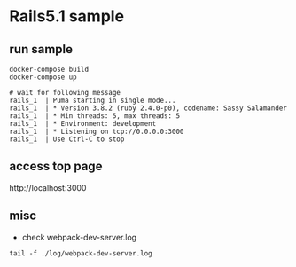 # Rails5.1 sample

## run sample

```
docker-compose build
docker-compose up

# wait for following message
rails_1  | Puma starting in single mode...
rails_1  | * Version 3.8.2 (ruby 2.4.0-p0), codename: Sassy Salamander
rails_1  | * Min threads: 5, max threads: 5
rails_1  | * Environment: development
rails_1  | * Listening on tcp://0.0.0.0:3000
rails_1  | Use Ctrl-C to stop
```

## access top page

http://localhost:3000

## misc

- check webpack-dev-server.log
```
tail -f ./log/webpack-dev-server.log
```

